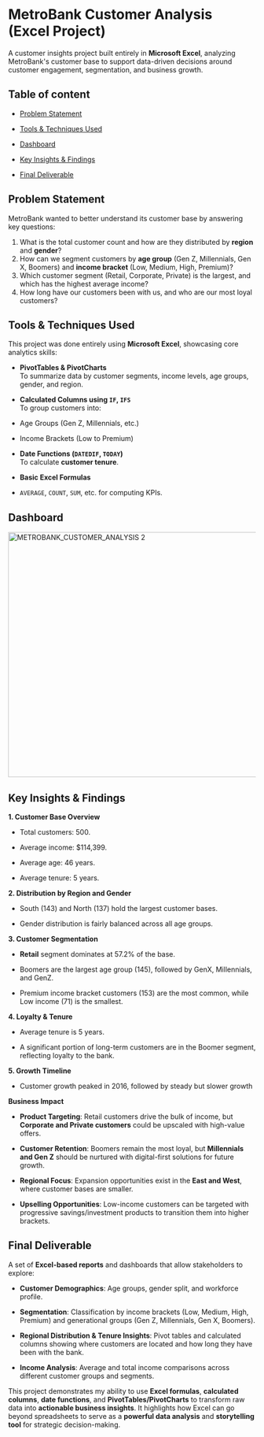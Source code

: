# MetroBank Customer Analysis (Excel Project)
A customer insights project built entirely in **Microsoft Excel**, analyzing MetroBank's customer base to support data-driven decisions around customer engagement, segmentation, and business growth.

## Table of content

- [Problem Statement](https://github.com/Ehinmetan/Metrobank-Customer-Analysis-Excel/blob/main/README.md#problem-statement)

- [Tools & Techniques Used](https://github.com/Ehinmetan/Metrobank-Customer-Analysis-Excel/blob/main/README.md#tools--techniques-used)

- [Dashboard](https://github.com/Ehinmetan/Metrobank-Customer-Analysis-Excel/blob/main/README.md#dashboard)

- [Key Insights & Findings](https://github.com/Ehinmetan/Metrobank-Customer-Analysis-Excel/blob/main/README.md#key-insights--findings)

- [Final Deliverable](https://github.com/Ehinmetan/Metrobank-Customer-Analysis-Excel/blob/main/README.md#final-deliverable)

##  Problem Statement
MetroBank wanted to better understand its customer base by answering key questions:

1. What is the total customer count and how are they distributed by **region** and **gender**?
2. How can we segment customers by **age group** (Gen Z, Millennials, Gen X, Boomers) and **income bracket** (Low, Medium, High, Premium)?
3. Which customer segment (Retail, Corporate, Private) is the largest, and which has the highest average income?
4. How long have our customers been with us, and who are our most loyal customers?

## Tools & Techniques Used

This project was done entirely using **Microsoft Excel**, showcasing core analytics skills:

-  **PivotTables & PivotCharts**  
  To summarize data by customer segments, income levels, age groups, gender, and region.

-  **Calculated Columns using `IF`, `IFS`**  
  To group customers into:
  - Age Groups (Gen Z, Millennials, etc.)
  - Income Brackets (Low to Premium)

-  **Date Functions (`DATEDIF`, `TODAY`)**  
  To calculate **customer tenure**.

-  **Basic Excel Formulas**  
  - `AVERAGE`, `COUNT`, `SUM`, etc. for computing KPIs.

## Dashboard
<img width="827" height="498" alt="METROBANK_CUSTOMER_ANALYSIS 2" src="https://github.com/user-attachments/assets/bf7c7c14-2057-44b3-a8c6-a70c970768bc" />

##  Key Insights & Findings

 **1. Customer Base Overview**

- Total customers: 500.

- Average income: $114,399.

- Average age: 46 years.

- Average tenure: 5 years.

 **2. Distribution by Region and Gender**

-  South (143) and North (137) hold the largest customer bases.

- Gender distribution is fairly balanced across all age groups.

**3. Customer Segmentation**

- **Retail** segment dominates at 57.2% of the base.

- Boomers are the largest age group (145), followed by GenX, Millennials, and GenZ.

- Premium income bracket customers (153) are the most common, while Low income (71) is the smallest.

**4. Loyalty & Tenure**

- Average tenure is 5 years.

- A significant portion of long-term customers are in the Boomer segment, reflecting loyalty to the bank.

**5. Growth Timeline**

- Customer growth peaked in 2016, followed by steady but slower growth

**Business Impact**

- **Product Targeting**: Retail customers drive the bulk of income, but **Corporate and Private customers** could be upscaled with high-value offers.

- **Customer Retention**: Boomers remain the most loyal, but **Millennials and Gen Z** should be nurtured with digital-first solutions for future growth.

- **Regional Focus**: Expansion opportunities exist in the **East and West**, where customer bases are smaller.

- **Upselling Opportunities**: Low-income customers can be targeted with progressive savings/investment products to transition them into higher brackets.

## Final Deliverable

A set of **Excel-based reports** and dashboards that allow stakeholders to explore:

- **Customer Demographics**: Age groups, gender split, and workforce profile.

- **Segmentation**: Classification by income brackets (Low, Medium, High, Premium) and generational groups (Gen Z, Millennials, Gen X, Boomers).

- **Regional Distribution & Tenure Insights**: Pivot tables and calculated columns showing where customers are located and how long they have been with the bank.

- **Income Analysis**: Average and total income comparisons across different customer groups and segments.

This project demonstrates my ability to use **Excel formulas**, **calculated columns**, **date functions**, and **PivotTables/PivotCharts** to transform raw data into **actionable business insights**. It highlights how Excel can go beyond spreadsheets to serve as a **powerful data analysis** and **storytelling tool** for strategic decision-making.
